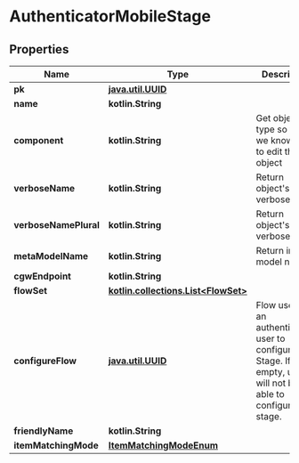 
# AuthenticatorMobileStage

## Properties
Name | Type | Description | Notes
------------ | ------------- | ------------- | -------------
**pk** | [**java.util.UUID**](java.util.UUID.md) |  |  [readonly]
**name** | **kotlin.String** |  | 
**component** | **kotlin.String** | Get object type so that we know how to edit the object |  [readonly]
**verboseName** | **kotlin.String** | Return object&#39;s verbose_name |  [readonly]
**verboseNamePlural** | **kotlin.String** | Return object&#39;s plural verbose_name |  [readonly]
**metaModelName** | **kotlin.String** | Return internal model name |  [readonly]
**cgwEndpoint** | **kotlin.String** |  | 
**flowSet** | [**kotlin.collections.List&lt;FlowSet&gt;**](FlowSet.md) |  |  [optional]
**configureFlow** | [**java.util.UUID**](java.util.UUID.md) | Flow used by an authenticated user to configure this Stage. If empty, user will not be able to configure this stage. |  [optional]
**friendlyName** | **kotlin.String** |  |  [optional]
**itemMatchingMode** | [**ItemMatchingModeEnum**](ItemMatchingModeEnum.md) |  |  [optional]



